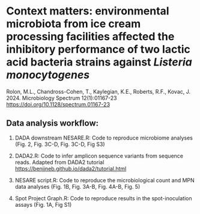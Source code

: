 # Context matters: environmental microbiota from ice cream processing facilities affected the inhibitory performance of two lactic acid bacteria strains against <i>Listeria monocytogenes </i>

Rolon, M.L., Chandross-Cohen, T., Kaylegian, K.E., Roberts, R.F., Kovac, J. 2024. Microbiology Spectrum 12(1):01167-23
https://doi.org/10.1128/spectrum.01167-23

## Data analysis workflow:

1. DADA downstream NESARE.R: Code to reproduce microbiome analyses (Fig. 2, Fig. 3C-D, Fig. 3C-D, Fig S3)

2. DADA2.R: Code to infer amplicon sequence variants from sequence reads. Adapted from DADA2 tutorial https://benjjneb.github.io/dada2/tutorial.html 

3. NESARE script.R: Code to reproduce the microbiological count and MPN data analyses (Fig. 1B, Fig. 3A-B, Fig. 4A-B, Fig. 5)

4. Spot Project Graph.R: Code to reproduce results in the spot-inoculation assays (Fig. 1A, Fig S1)
